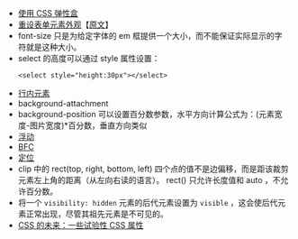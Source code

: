 * [使用 CSS 弹性盒](https://developer.mozilla.org/zh-CN/docs/CSS/Tutorials/Using_CSS_flexible_boxes)
* [重设表单元素外观](https://github.com/yibuyisheng/FE-knowledge/blob/master/css/List.of.Pseudo-Elements.to.Style.Form.Controls.md)【[原文](http://tjvantoll.com/2013/04/15/list-of-pseudo-elements-to-style-form-controls/)】
* font-size 只是为给定字体的 em 框提供一个大小，而不能保证实际显示的字符就是这种大小。
* select 的高度可以通过 style 属性设置：
  ```
  <select style="height:30px"></select>
  ```
* [行内元素](https://github.com/yibuyisheng/FE-knowledge/blob/master/css/inlineBox.md)
* background-attachment
* background-position 可以设置百分数参数，水平方向计算公式为：(元素宽度-图片宽度)*百分数，垂直方向类似
* [浮动](https://github.com/yibuyisheng/FE-knowledge/blob/master/css/float.md)
* [BFC](http://www.cnblogs.com/lhb25/p/inside-block-formatting-ontext.html)
* [定位](https://github.com/yibuyisheng/FE-knowledge/blob/master/css/position.md)
* clip 中的 rect(top, right, bottom, left) 四个点的值不是边偏移，而是距该裁剪元素左上角的距离（从左向右读的语言）。 rect() 只允许长度值和 auto ，不允许百分数。
* 将一个 `visibility: hidden` 元素的后代元素设置为 `visible` ，这会使后代元素正常出现，尽管其祖先元素是不可见的。
* [CSS 的未来：一些试验性 CSS 属性](http://www.qianduan.net/the-future-of-css-experimental-css-properties/)
